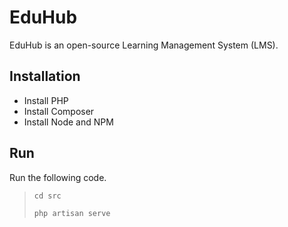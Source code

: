 # EduHub

EduHub is an open-source Learning Management System (LMS).

## Installation
- Install PHP
- Install Composer
- Install Node and NPM

## Run
Run the following code.

> ```
> cd src
> ```
> ```
> php artisan serve
> ```

